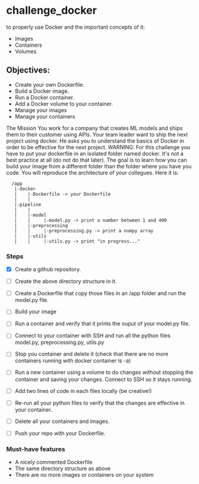 # challenge_docker
to properly use Docker and the important concepts of it: 
* Images
* Containers
* Volumes

## Objectives:

* Create your own Dockerfile.
* Build a Docker image.
* Run a Docker container.
* Add a Docker volume to your container.
* Manage your images
* Manage your containers



The Mission
You work for a company that creates ML models and ships them to their customer using APIs. Your team leader want to ship the next project using docker. He asks you to understand the basics of Docker in order to be effective for the next project.
WARNING: For this challenge you have to put your dockerfile in an isolated folder named docker. It's not a best practice at all (do not do that later). The goal is to learn how you can build your image from a different folder than the folder where you have you code.
You will reproduce the architecture of your collegues. Here it is:

      /app
       |-docker
       |    |-Dockerfile -> your Dockerfile
       |    |
       |-pipeline
       |    |
       |    |-model
       |    |     |-model.py -> print a number between 1 and 400
       |    |-preprocessing
       |    |     |-preprocessing.py -> print a numpy array
       |    |-utils
       |    |     |-utils.py -> print "in progress..."
    
### Steps
- [X] Create a github repository.
- [ ] Create the above directory structure in it.
- [ ] Create a Dockerfile that copy those files in an /app folder and run the model.py file.
- [ ] Build your image
- [ ] Run a container and verify that it prints the ouput of your model.py file.
- [ ] Connect to your container with SSH and run all the python files model.py, preprocessing.py, utils.py
- [ ] Stop you container and delete it (check that there are no more containers running with docker container ls -a)
- [ ] Run a new container using a volume to do changes without stopping the container and saving your changes. Connect to SSH so it stays running.
- [ ] Add two lines of code in each files locally (be creative!)
- [ ] Re-run all your python files to verify that the changes are effective in your container.
- [ ] Delete all your containers and images.
- [ ] Push your repo with your Dockerfile.


### Must-have features
* A nicely commented Dockerfile
* The same directory structure as above
* There are no more images or containers on your system
    
    
